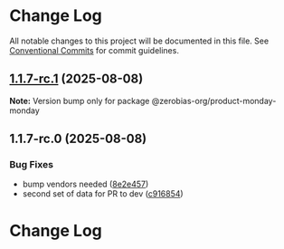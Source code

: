 # Change Log

All notable changes to this project will be documented in this file.
See [Conventional Commits](https://conventionalcommits.org) for commit guidelines.

## [1.1.7-rc.1](https://github.com/zerobias-org/product/compare/@zerobias-org/product-monday-monday@1.1.7-rc.0...@zerobias-org/product-monday-monday@1.1.7-rc.1) (2025-08-08)

**Note:** Version bump only for package @zerobias-org/product-monday-monday





## 1.1.7-rc.0 (2025-08-08)


### Bug Fixes

* bump vendors needed ([8e2e457](https://github.com/zerobias-org/product/commit/8e2e457e0b5d7141a05e8f2c178bc2854f2b7178))
* second set of data for PR to dev ([c916854](https://github.com/zerobias-org/product/commit/c916854bcf229b1c2042ffdea18472d66a061aaf))





# Change Log
